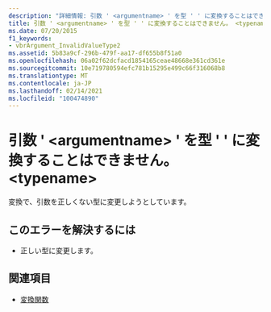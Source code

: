 ```yaml
---
description: "詳細情報: 引数 ' <argumentname> ' を型 ' ' に変換することはできません。 <typename>"
title: 引数 ' <argumentname> ' を型 ' ' に変換することはできません。 <typename>
ms.date: 07/20/2015
f1_keywords:
- vbrArgument_InvalidValueType2
ms.assetid: 5b83a9cf-296b-479f-aa17-df655b8f51a0
ms.openlocfilehash: 06a02f62dcfacd1854165ceae48668e361cd361e
ms.sourcegitcommit: 10e719780594efc781b15295e499c66f316068b8
ms.translationtype: MT
ms.contentlocale: ja-JP
ms.lasthandoff: 02/14/2021
ms.locfileid: "100474890"
---
```

# <a name="argument-argumentname-cannot-be-converted-to-type-typename"></a>引数 ' \<argumentname> ' を型 ' ' に変換することはできません。 \<typename>

変換で、引数を正しくない型に変更しようとしています。  
  
## <a name="to-correct-this-error"></a>このエラーを解決するには  
  
- 正しい型に変更します。  
  
## <a name="see-also"></a>関連項目

- [変換関数](../language-reference/functions/conversion-functions.md)

